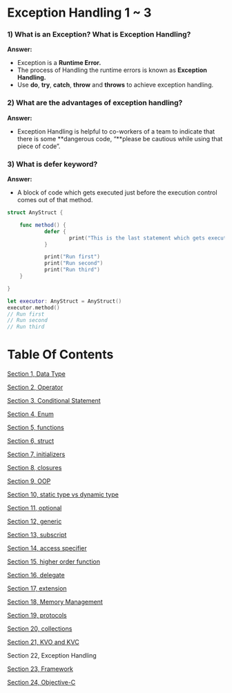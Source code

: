 # Exception Handling 1 ~ 3

### 1) What is an Exception? What is Exception Handling?

**Answer:**

- Exception is a **Runtime Error.**
- The process of Handling the runtime errors is known as **Exception Handling.**
- Use **do**, **try**, **catch**, **throw** and **throws** to achieve exception handling.

### 2) What are the advantages of exception handling?

**Answer:**

- Exception Handling is helpful to co-workers of a team to indicate that there is some **dangerous code, “**please be cautious while using that piece of code”.

### 3) What is defer keyword?

**Answer:**

- A block of code which gets executed just before the execution control comes out of that method.

```swift
struct AnyStruct {

	func method() {
			defer {
					print("This is the last statement which gets executed")
			}

			print("Run first")
			print("Run second")
			print("Run third")
	}

}

let executor: AnyStruct = AnyStruct()
executor.method()
// Run first
// Run second
// Run third
```
# Table Of Contents

[Section 1, Data Type](./section1-datatypes/)

[Section 2, Operator](./section2-operator/)

[Section 3, Conditional Statement](./section3-conditional-statement/)

[Section 4, Enum](./section4-enum/)

[Section 5, functions](./section5-function/)

[Section 6, struct](./section6-struct/)

[Section 7, initializers](./section7-initializers/)

[Section 8, closures](./section8-closures/)

[Section 9, OOP](./section9-oop/)

[Section 10, static type vs dynamic type](./section10-static_dynamic_type_difference/)

[Section 11, optional](./section11-optional/)

[Section 12, generic](./section12-generic/)

[Section 13, subscript](./section13-subscript/)

[Section 14, access specifier](./section14-access-specifier/)

[Section 15, higher order function](./section15-higher_order_fuctions/)

[Section 16, delegate](./section16-delegate/)

[Section 17, extension](./section17-extension/)

[Section 18, Memory Management](./section18-memory_management/)

[Section 19, protocols](./section19-protocols/)

[Section 20, collections](./section20-collections/)

[Section 21, KVO and KVC](./section21-kvo_kvc-question/)

Section 22, Exception Handling

[Section 23, Framework](./section23-framework-question/)

[Section 24, Objective-C](./section24-objective_c-question/)